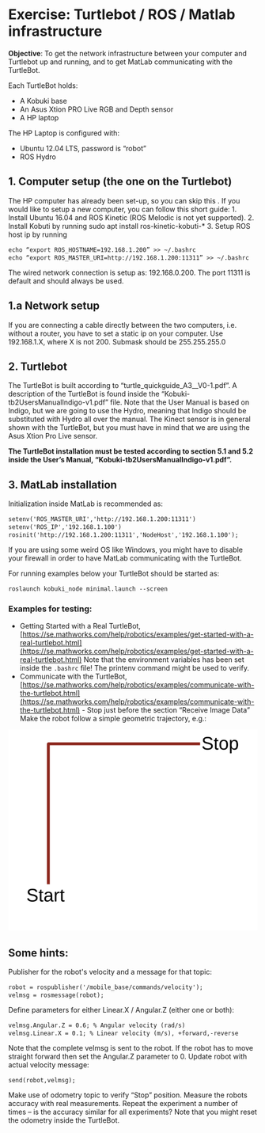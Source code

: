# Exercise: Turtlebot / ROS / Matlab infrastructure

**Objective**: To get the network infrastructure between your computer and Turtlebot up and running, and to get MatLab communicating with the TurtleBot.

Each TurtleBot holds:
* A Kobuki base
* An Asus Xtion PRO Live RGB and Depth sensor
* A HP laptop

The HP Laptop is configured with:
* Ubuntu 12.04 LTS, password is “robot”
* ROS Hydro

## 1. Computer setup (the one on the Turtlebot)
The HP computer has already been set-up, so you can skip this . If you would like to setup a new computer, you can follow this short guide: 
    1. Install Ubuntu 16.04 and ROS Kinetic (ROS Melodic is not yet supported). 
    2. Install Kobuti by running sudo apt install ros-kinetic-kobuti-*
    3. Setup ROS host ip by running 
```
echo “export ROS_HOSTNAME=192.168.1.200” >> ~/.bashrc
echo “export ROS_MASTER_URI=http://192.168.1.200:11311” >> ~/.bashrc
```

The wired network connection is setup as: 192.168.0.200. The port 11311 is default and should always be used.

## 1.a Network setup
If you are connecting a cable directly between the two computers, i.e. without a router, you have to set a static ip on your computer. Use 192.168.1.X, where X is not 200. Submask should be 255.255.255.0

## 2. Turtlebot

The TurtleBot is built according to “turtle_quickguide_A3__V0-1.pdf”. A description of the TurtleBot is found inside the “Kobuki-tb2UsersManualIndigo-v1.pdf” file. Note that the User Manual is based on Indigo, but we are going to use the Hydro, meaning that Indigo should be substituted with Hydro all over the manual.
The Kinect sensor is in general shown with the TurtleBot, but you must have in mind that we are using the Asus Xtion Pro Live sensor.

**The TurtleBot installation must be tested according to section 5.1 and 5.2 inside the User’s Manual, “Kobuki-tb2UsersManualIndigo-v1.pdf”.**

## 3. MatLab installation
Initialization inside MatLab is recommended as:
```
setenv('ROS_MASTER_URI','http://192.168.1.200:11311')
setenv('ROS_IP','192.168.1.100')
rosinit('http://192.168.1.200:11311','NodeHost','192.168.1.100');
```

If you are using some weird OS like Windows, you might have to disable your firewall in order to have MatLab communicating with the TurtleBot.

For running examples below your TurtleBot should be started as:
```
roslaunch kobuki_node minimal.launch --screen
```

### Examples for testing:													
* Getting Started with a Real TurtleBot, [https://se.mathworks.com/help/robotics/examples/get-started-with-a-real-turtlebot.html](https://se.mathworks.com/help/robotics/examples/get-started-with-a-real-turtlebot.html) Note that the environment variables has been set inside the `.bashrc` file! The printenv command might be used to verify.
* Communicate with the TurtleBot,
[https://se.mathworks.com/help/robotics/examples/communicate-with-the-turtlebot.html](https://se.mathworks.com/help/robotics/examples/communicate-with-the-turtlebot.html) - Stop just before the section “Receive Image Data”
Make the robot follow a simple geometric trajectory, e.g.:

![path](path.svg)

## Some hints:
Publisher for the robot's velocity and a message for that topic:
```
robot = rospublisher('/mobile_base/commands/velocity');
velmsg = rosmessage(robot);
```

Define parameters for either Linear.X / Angular.Z (either one or both):
```
velmsg.Angular.Z = 0.6;	% Angular velocity (rad/s)
velmsg.Linear.X = 0.1; % Linear velocity (m/s), +forward,-reverse
```

Note that the complete velmsg is sent to the robot. If the robot has to move straight forward then set the
Angular.Z parameter to 0.
Update robot with actual velocity message:
```
send(robot,velmsg);
```

Make use of odometry topic to verify “Stop” position. Measure the robots accuracy with real
measurements. Repeat the experiment a number of times – is the accuracy similar for all experiments?
Note that you might reset the odometry inside the TurtleBot.



